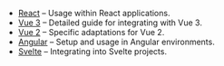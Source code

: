 <!--@include: ./parts/cross-framework-banner.md-->

- [React](./react/) – Usage within React applications.
- [Vue 3](./vue3/) – Detailed guide for integrating with Vue 3.
- [Vue 2](./vue2/) – Specific adaptations for Vue 2.
- [Angular](./angular/) – Setup and usage in Angular environments.
- [Svelte](./svelte/) – Integrating into Svelte projects.
